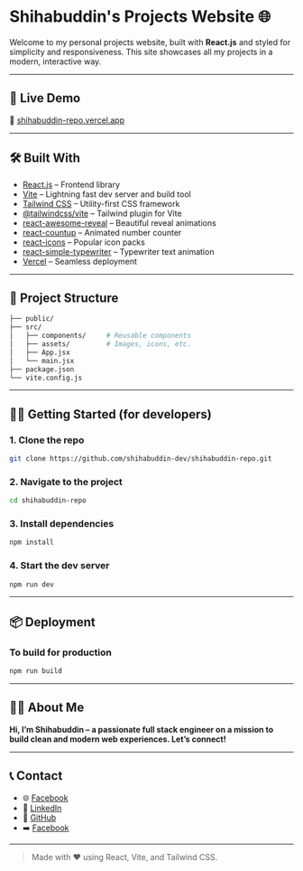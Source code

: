 # Shihabuddin's Projects Website 🌐

Welcome to my personal projects website, built with **React.js** and styled for simplicity and responsiveness. This site showcases all my projects in a modern, interactive way.

---

## 🚀 Live Demo

🔗 [shihabuddin-repo.vercel.app](https://shihabuddin-repo.vercel.app)

---

## 🛠️ Built With

- [React.js](https://reactjs.org/) – Frontend library
- [Vite](https://vitejs.dev/) – Lightning fast dev server and build tool
- [Tailwind CSS](https://tailwindcss.com/) – Utility-first CSS framework
- [@tailwindcss/vite](https://www.npmjs.com/package/@tailwindcss/vite) – Tailwind plugin for Vite
- [react-awesome-reveal](https://www.npmjs.com/package/react-awesome-reveal) – Beautiful reveal animations
- [react-countup](https://www.npmjs.com/package/react-countup) – Animated number counter
- [react-icons](https://react-icons.github.io/react-icons/) – Popular icon packs
- [react-simple-typewriter](https://www.npmjs.com/package/react-simple-typewriter) – Typewriter text animation
- [Vercel](https://vercel.com/) – Seamless deployment

---

## 📁 Project Structure

```bash
├── public/
├── src/
│   ├── components/     # Reusable components
│   ├── assets/         # Images, icons, etc.
│   ├── App.jsx
│   └── main.jsx
├── package.json
└── vite.config.js
```

---

## 🧑‍💻 Getting Started (for developers)

### 1. Clone the repo

```bash
git clone https://github.com/shihabuddin-dev/shihabuddin-repo.git
```

### 2. Navigate to the project

```bash
cd shihabuddin-repo
```

### 3. Install dependencies

```bash
npm install
```

### 4. Start the dev server

```bash
npm run dev
```

---

## 📦 Deployment

### To build for production

```bash
npm run build
```

---

## 🙋‍♂️ About Me

**Hi, I’m Shihabuddin – a passionate full stack engineer on a mission to build clean and modern web experiences. Let’s connect!**

---

## 📞 Contact

- 🌐 [Facebook](https://www.facebook.com/shihabuddinReal)
- 💼 [LinkedIn](https://www.linkedin.com/in/shihab-dev)
- 🐙 [GitHub](https://github.com/shihabuddin-dev)
- ➡️ [Facebook](https://www.facebook.com/shihabuddinReal)

---

> Made with ❤️ using React, Vite, and Tailwind CSS.
